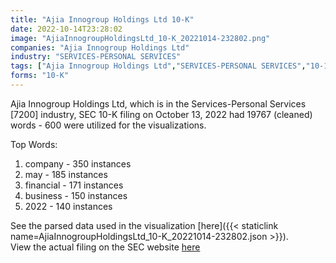 ```yaml
---
title: "Ajia Innogroup Holdings Ltd 10-K"
date: 2022-10-14T23:28:02
image: "AjiaInnogroupHoldingsLtd_10-K_20221014-232802.png"
companies: "Ajia Innogroup Holdings Ltd"
industry: "SERVICES-PERSONAL SERVICES"
tags: ["Ajia Innogroup Holdings Ltd","SERVICES-PERSONAL SERVICES","10-13-2022","10-K"]
forms: "10-K"
---
```

Ajia Innogroup Holdings Ltd, which is in the Services-Personal Services [7200] industry, SEC 10-K filing on October 13, 2022 had 19767 (cleaned) words - 600 were utilized for the visualizations.

Top Words:
1. company - 350 instances
2. may - 185 instances
3. financial - 171 instances
4. business - 150 instances
5. 2022 - 140 instances


See the parsed data used in the visualization [here]({{< staticlink name=AjiaInnogroupHoldingsLtd_10-K_20221014-232802.json >}}).  
View the actual filing on the SEC website [here](https://www.sec.gov/Archives/edgar/data/1650739/0001477932-22-007608.txt)